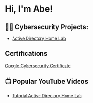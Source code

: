 <h1>Hi, I'm Abe! </h1>

<h2>👨‍💻 Cybersecurity Projects:</h2>

 - [Active Directory Home Lab](https://github.com/Hailenc/ActiveDirectoryLab/tree/main)

<h2>Certifications</h2>

[Google Cybersecurity Certificate](https://imgur.com/a/df3aIjJ)




<h2>📺 Popular YouTube Videos</h2>

- [Tutorial Active Directory Home Lab](https://www.youtube.com/watch?v=a83ASGn_V_s)



